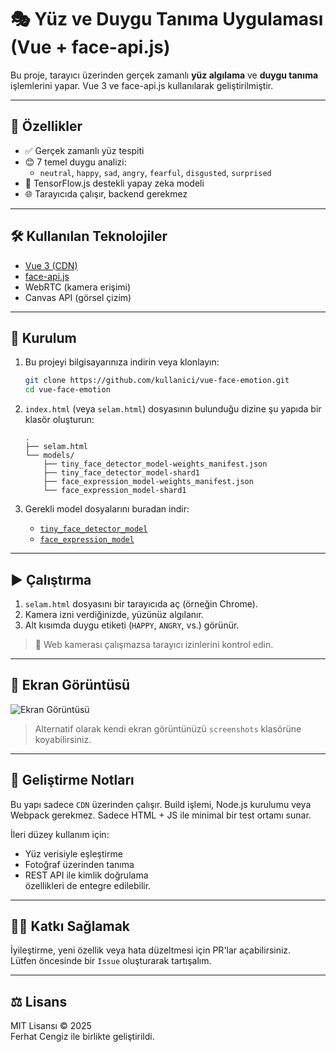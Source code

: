 # 🎭 Yüz ve Duygu Tanıma Uygulaması (Vue + face-api.js)

Bu proje, tarayıcı üzerinden gerçek zamanlı **yüz algılama** ve **duygu tanıma** işlemlerini yapar. Vue 3 ve face-api.js kullanılarak geliştirilmiştir.

---

## 🚀 Özellikler

- ✅ Gerçek zamanlı yüz tespiti
- 😊 7 temel duygu analizi:
  - `neutral`, `happy`, `sad`, `angry`, `fearful`, `disgusted`, `surprised`
- 🧠 TensorFlow.js destekli yapay zeka modeli
- 🌐 Tarayıcıda çalışır, backend gerekmez

---

## 🛠️ Kullanılan Teknolojiler

- [Vue 3 (CDN)](https://vuejs.org/)
- [face-api.js](https://github.com/justadudewhohacks/face-api.js)
- WebRTC (kamera erişimi)
- Canvas API (görsel çizim)

---

## 📁 Kurulum

1. Bu projeyi bilgisayarınıza indirin veya klonlayın:
    ```bash
    git clone https://github.com/kullanici/vue-face-emotion.git
    cd vue-face-emotion
    ```

2. `index.html` (veya `selam.html`) dosyasının bulunduğu dizine şu yapıda bir klasör oluşturun:

    ```
    .
    ├── selam.html
    └── models/
        ├── tiny_face_detector_model-weights_manifest.json
        ├── tiny_face_detector_model-shard1
        ├── face_expression_model-weights_manifest.json
        └── face_expression_model-shard1
    ```

3. Gerekli model dosyalarını buradan indir:
    - [`tiny_face_detector_model`](https://github.com/justadudewhohacks/face-api.js-models/tree/master/tiny_face_detector_model)
    - [`face_expression_model`](https://github.com/justadudewhohacks/face-api.js-models/tree/master/face_expression_model)

---

## ▶️ Çalıştırma

1. `selam.html` dosyasını bir tarayıcıda aç (örneğin Chrome).
2. Kamera izni verdiğinizde, yüzünüz algılanır.
3. Alt kısımda duygu etiketi (`HAPPY`, `ANGRY`, vs.) görünür.

> 🎥 Web kamerası çalışmazsa tarayıcı izinlerini kontrol edin.

---

## 📸 Ekran Görüntüsü

![Ekran Görüntüsü](screenshots/preview.png)

> Alternatif olarak kendi ekran görüntünüzü `screenshots` klasörüne koyabilirsiniz.

---

## 📌 Geliştirme Notları

Bu yapı sadece `CDN` üzerinden çalışır. Build işlemi, Node.js kurulumu veya Webpack gerekmez. Sadece HTML + JS ile minimal bir test ortamı sunar.

İleri düzey kullanım için:
- Yüz verisiyle eşleştirme
- Fotoğraf üzerinden tanıma
- REST API ile kimlik doğrulama  
özellikleri de entegre edilebilir.

---

## 👨‍💻 Katkı Sağlamak

İyileştirme, yeni özellik veya hata düzeltmesi için PR'lar açabilirsiniz.  
Lütfen öncesinde bir `Issue` oluşturarak tartışalım.

---

## ⚖️ Lisans

MIT Lisansı © 2025  
Ferhat Cengiz ile birlikte geliştirildi.
